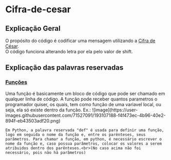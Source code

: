 <h1>Cifra-de-cesar</h1>


<h2>Explicação Geral</h2>

O propósito do código é codificar uma mensagem utilizando a <a href = 'https://pt.wikipedia.org/wiki/Cifra_de_C%C3%A9sar'>Cifra de César</a>.<br> O código funciona alterando letra por ela pelo valor de shift.

<h2>Explicação das palavras reservadas</h2>
<h3><a href=https://docs.python.org/pt-br/3.10/tutorial/controlflow.html#defining-functions>Funções</a></h3>
    Uma função é basicamente um bloco de código que pode ser chamado em qualquer linha de código. A função pode receber quantos parametros o programador quiser, os quais, tem como função de uma variavel local, ou seja, ela só existe dentro da função.
    Ex.:
    ![image](https://user-images.githubusercontent.com/71527091/193107188-f4f473ec-4b96-40e2-894f-eb43503adf20.png)
    
    
    Em Python, a palavra reservada "def" é usada para definir uma função, logo em seguida o nome da função e, entre os parênteses, seus parâmetros. Para chamar a função, em python, é necessário escrever o nome da função e, caso possua parâmetros, colocar os valores a serem atribuidos dentro dos parênteses.<br>(No caso acima não foi necessário, pois não há parâmetros)
